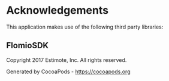 # Acknowledgements
This application makes use of the following third party libraries:

## FlomioSDK

Copyright 2017 Estimote, Inc. All rights reserved.

Generated by CocoaPods - https://cocoapods.org

